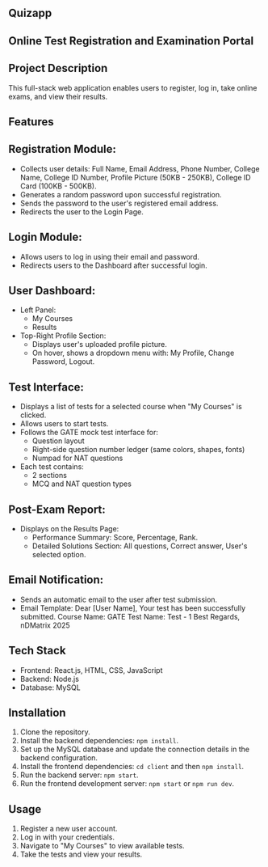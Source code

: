## Quizapp
## Online Test Registration and Examination Portal

## Project Description
This full-stack web application enables users to register, log in, take online exams, and view their results.

## Features
## Registration Module: 
- Collects user details: Full Name, Email Address, Phone Number, College Name, College ID Number, Profile Picture (50KB - 250KB), College ID Card (100KB - 500KB).
- Generates a random password upon successful registration. 
- Sends the password to the user's registered email address.
- Redirects the user to the Login Page.
## Login Module:
- Allows users to log in using their email and password. 
- Redirects users to the Dashboard after successful login. 
## User Dashboard:
- Left Panel:
    - My Courses
    - Results 
 - Top-Right Profile Section:
    - Displays user's uploaded profile picture. 
    - On hover, shows a dropdown menu with: My Profile, Change Password, Logout. 
## Test Interface:
- Displays a list of tests for a selected course when "My Courses" is clicked. 
- Allows users to start tests.
- Follows the GATE mock test interface for:
    - Question layout
    - Right-side question number ledger (same colors, shapes, fonts)
    - Numpad for NAT questions 
- Each test contains:
    - 2 sections 
    - MCQ and NAT question types 
## Post-Exam Report:
 - Displays on the Results Page:
    - Performance Summary: Score, Percentage, Rank. 
    - Detailed Solutions Section: All questions, Correct answer, User's selected option.
## Email Notification:
- Sends an automatic email to the user after test submission.
- Email Template:
        Dear [User Name],
        Your test has been successfully submitted.
        Course Name: GATE
        Test Name: Test - 1
        Best Regards,
        nDMatrix 2025
    
## Tech Stack
- Frontend: React.js, HTML, CSS, JavaScript 
- Backend: Node.js 
- Database: MySQL

## Installation
1.  Clone the repository.
2.  Install the backend dependencies: `npm install`. 
3.  Set up the MySQL database and update the connection details in the backend configuration.
4.  Install the frontend dependencies: `cd client` and then `npm install`.
5.  Run the backend server: `npm start`. 
6.  Run the frontend development server: `npm start` or `npm run dev`.  

## Usage
1.  Register a new user account.
2.  Log in with your credentials.
3.  Navigate to "My Courses" to view available tests.
4.  Take the tests and view your results.
